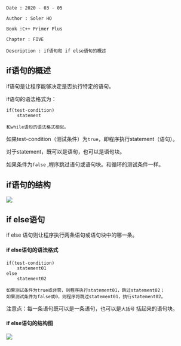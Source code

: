 ```
Date : 2020 - 03 - 05

Author : Soler HO

Book :C++ Primer Plus

Chapter : FIVE
 
Description : if语句和 if else语句的概述

```

## if语句的概述
if语句是让程序能够决定是否执行特定的语句。

if语句的语法格式为：
```
if(test-condition)
    statement

和while语句的语法格式相似。
```
如果test-condition（测试条件）为`true`，即程序执行statement（语句）。

对于statement，既可以是语句，也可以是语句块。

如果条件为`false` ,程序跳过语句或语句块。和循环的测试条件一样。

## if语句的结构

![](https://github.com/SolerHo/cpp-Primer-Plus-6e-Notes/blob/master/Chapter06/Images/if%E8%AF%AD%E5%8F%A5%E7%9A%84%E7%BB%93%E6%9E%84%E5%9B%BE.png)

## if else语句

if else 语句则让程序执行两条语句或语句块中的哪一条。

#### if else语句的语法格式
```
if(test-condition)
    statement01
else
    statement02

如果测试条件为true或非零，则程序执行statement01，跳过statement02；
如果测试条件为false或0，则程序将跳过statement01，执行statement02。
```

注意点：每一条语句既可以是一条语句，也可以是`大括号` 括起来的语句块。

#### if else语句的结构图

![](https://github.com/SolerHo/cpp-Primer-Plus-6e-Notes/blob/master/Chapter06/Images/if-else%E8%AF%AD%E5%8F%A5%E7%9A%84%E7%BB%93%E6%9E%84%E5%9B%BE.png)


